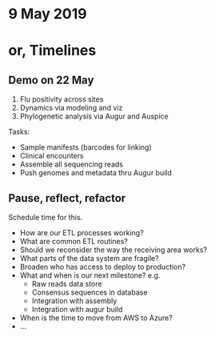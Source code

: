 # 9 May 2019
# or, Timelines

## Demo on 22 May

1. Flu positivity across sites
2. Dynamics via modeling and viz
3. Phylogenetic analysis via Augur and Auspice

Tasks:

- Sample manifests (barcodes for linking)
- Clinical encounters
- Assemble all sequencing reads
- Push genomes and metadata thru Augur build


## Pause, reflect, refactor

Schedule time for this.

- How are our ETL processes working?
- What are common ETL routines?
- Should we reconsider the way the receiving area works?
- What parts of the data system are fragile?
- Broaden who has access to deploy to production?
- What and when is our next milestone? e.g.
  - Raw reads data store
  - Consensus sequences in database
  - Integration with assembly
  - Integration with augur build
- When is the time to move from AWS to Azure?
- …
